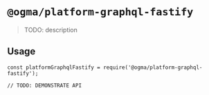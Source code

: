 # `@ogma/platform-graphql-fastify`

> TODO: description

## Usage

```
const platformGraphqlFastify = require('@ogma/platform-graphql-fastify');

// TODO: DEMONSTRATE API
```
